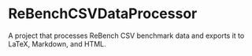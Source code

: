 # ReBenchCSVDataProcessor
A project that processes ReBench CSV benchmark data and exports it to LaTeX, Markdown, and HTML.
